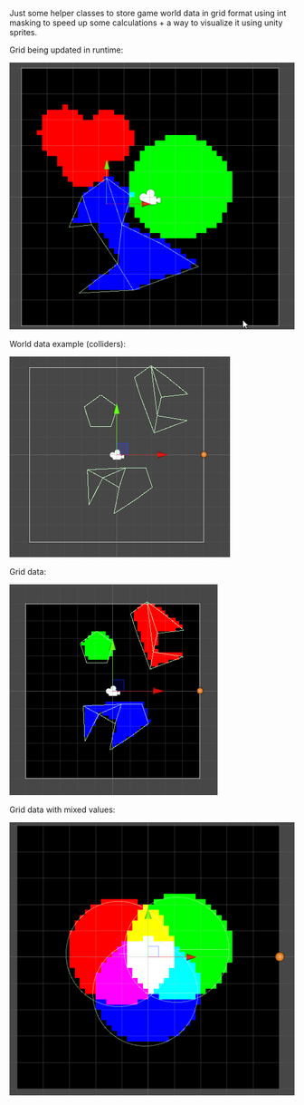 Just some helper classes to store game world data in grid format using int masking to speed up some calculations + a way to visualize it using unity sprites.

Grid being updated in runtime:

![](images/runtimeupdate_grid.gif "Grid Data Runtime")

World data example (colliders):

![](images/worlddata_2.png "World Data")

Grid data:

![](images/griddata_2.png "Grid Data")

Grid data with mixed values:

![](images/griddata_mixed.png "Grid Data")